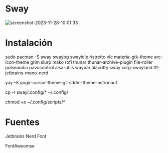 # Sway
![screenshot-2023-11-28-10:01:33](https://github.com/dilanrojas/sway/assets/99371498/76ce3e11-1aed-44b1-8fb5-605b51cab35a)

# Instalación

sudo pacman -S sway swaybg swayidle ristretto vlc materia-gtk-theme arc-icon-theme grim slurp mako rofi thunar thunar-archive-plugin file-roller pulseaudio pavucontrol alsa-utils waybar alacritty sway xorg-xwayland ttf-jetbrains-mono-nerd

yay -S qogir-cursor-theme-git sddm-theme-astronaut

cp -r sway/.config/* ~/.config/

chmod +x ~/.config/scripts/*

# Fuentes

Jetbrains Nerd Font

FontAweomse
